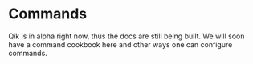 # Commands

Qik is in alpha right now, thus the docs are still being built. We will soon have a command cookbook here and other ways one can configure commands.